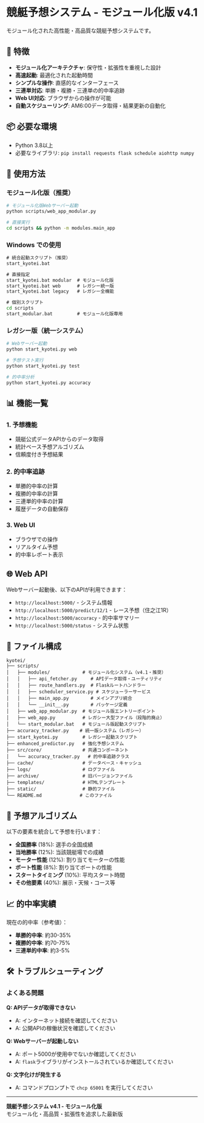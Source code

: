 # 競艇予想システム - モジュール化版 v4.1

モジュール化された高性能・高品質な競艇予想システムです。

## 🚀 特徴

- **モジュール化アーキテクチャ**: 保守性・拡張性を重視した設計
- **高速起動**: 最適化された起動時間
- **シンプルな操作**: 直感的なインターフェース
- **三連単対応**: 単勝・複勝・三連単の的中率追跡
- **Web UI対応**: ブラウザからの操作が可能
- **自動スケジューリング**: AM6:00データ取得・結果更新の自動化

## 📦 必要な環境

- Python 3.8以上
- 必要なライブラリ: `pip install requests flask schedule aiohttp numpy`

## 🎯 使用方法

### モジュール化版（推奨）

```bash
# モジュール化版Webサーバー起動
python scripts/web_app_modular.py

# 直接実行
cd scripts && python -m modules.main_app
```

### Windows での使用

```cmd
# 統合起動スクリプト（推奨）
start_kyotei.bat

# 直接指定
start_kyotei.bat modular  # モジュール化版
start_kyotei.bat web      # レガシー統一版
start_kyotei.bat legacy   # レガシー全機能

# 個別スクリプト
cd scripts
start_modular.bat         # モジュール化版専用
```

### レガシー版（統一システム）

```bash
# Webサーバー起動
python start_kyotei.py web

# 予想テスト実行
python start_kyotei.py test

# 的中率分析
python start_kyotei.py accuracy
```

## 📊 機能一覧

### 1. 予想機能
- 競艇公式データAPIからのデータ取得
- 統計ベース予想アルゴリズム
- 信頼度付き予想結果

### 2. 的中率追跡
- 単勝的中率の計算
- 複勝的中率の計算
- 三連単的中率の計算
- 履歴データの自動保存

### 3. Web UI
- ブラウザでの操作
- リアルタイム予想
- 的中率レポート表示

## 🌐 Web API

Webサーバー起動後、以下のAPIが利用できます：

- `http://localhost:5000/` - システム情報
- `http://localhost:5000/predict/12/1` - レース予想（住之江1R）
- `http://localhost:5000/accuracy` - 的中率サマリー
- `http://localhost:5000/status` - システム状態

## 📁 ファイル構成

```
kyotei/
├── scripts/
│   ├── modules/            # モジュール化システム（v4.1・推奨）
│   │   ├── api_fetcher.py     # APIデータ取得・ユーティリティ
│   │   ├── route_handlers.py  # Flaskルートハンドラー
│   │   ├── scheduler_service.py # スケジューラーサービス
│   │   ├── main_app.py        # メインアプリ統合
│   │   └── __init__.py        # パッケージ定義
│   ├── web_app_modular.py  # モジュール版エントリーポイント
│   ├── web_app.py          # レガシー大型ファイル（段階的廃止）
│   └── start_modular.bat   # モジュール版起動スクリプト
├── accuracy_tracker.py    # 統一版システム（レガシー）
├── start_kyotei.py         # レガシー起動スクリプト
├── enhanced_predictor.py   # 強化予想システム
├── src/core/               # 共通コンポーネント
│   └── accuracy_tracker.py   # 的中率追跡クラス
├── cache/                  # データベース・キャッシュ
├── logs/                   # ログファイル
├── archive/                # 旧バージョンファイル
├── templates/              # HTMLテンプレート
├── static/                 # 静的ファイル
└── README.md              # このファイル
```

## 🎯 予想アルゴリズム

以下の要素を統合して予想を行います：

- **全国勝率** (18%): 選手の全国成績
- **当地勝率** (12%): 当該競艇場での成績  
- **モーター性能** (12%): 割り当てモーターの性能
- **ボート性能** (8%): 割り当てボートの性能
- **スタートタイミング** (10%): 平均スタート時間
- **その他要素** (40%): 展示・天候・コース等

## 📈 的中率実績

現在の的中率（参考値）：
- **単勝的中率**: 約30-35%
- **複勝的中率**: 約70-75%
- **三連単的中率**: 約3-5%

## 🛠️ トラブルシューティング

### よくある問題

**Q: APIデータが取得できない**
- A: インターネット接続を確認してください
- A: 公開APIの稼働状況を確認してください

**Q: Webサーバーが起動しない**
- A: ポート5000が使用中でないか確認してください
- A: `flask`ライブラリがインストールされているか確認してください

**Q: 文字化けが発生する**
- A: コマンドプロンプトで `chcp 65001` を実行してください

---

**競艇予想システム v4.1 - モジュール化版**  
モジュール化・高品質・拡張性を追求した最新版